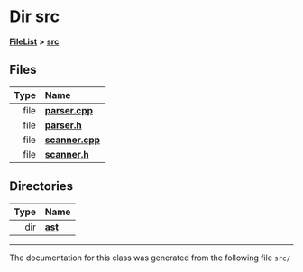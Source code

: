 

# Dir src



[**FileList**](files.md) **>** [**src**](dir_68267d1309a1af8e8297ef4c3efbcdba.md)












## Files

| Type | Name |
| ---: | :--- |
| file | [**parser.cpp**](parser_8cpp.md) <br> |
| file | [**parser.h**](parser_8h.md) <br> |
| file | [**scanner.cpp**](scanner_8cpp.md) <br> |
| file | [**scanner.h**](scanner_8h.md) <br> |


## Directories

| Type | Name |
| ---: | :--- |
| dir | [**ast**](dir_203e5988f1ed315d29383d699972de6f.md) <br> |

























































------------------------------
The documentation for this class was generated from the following file `src/`

